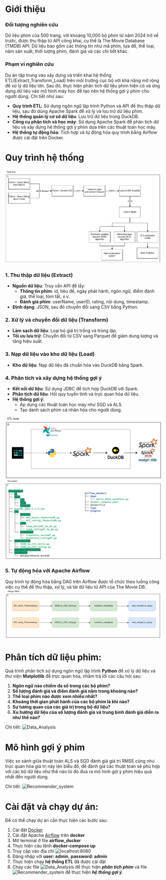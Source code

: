 # Giới thiệu

### Đối tượng nghiên cứu
Dữ liệu phim của 500 trang, với khoảng 10,000 bộ phim từ năm 2024 trở về trước, được thu thập từ API công khai, cụ thể là The Movie Database (TMDB) API. Dữ liệu bao gồm các thông tin như mã phim, tựa đề, thể loại, năm sản xuất, thời lượng phim, đánh giá và các chi tiết khác.

### Phạm vi nghiên cứu
Dự án tập trung vào xây dựng và triển khai hệ thống ETL(Extract_Transform_Load) trên môi trường cục bộ với khả năng mở rộng để xử lý dữ liệu lớn. Sau đó, thực hiện phân tích dữ liệu phim hiện có và ứng dụng dữ liệu vào mô hình máy học để tạo nên hệ thống gợi ý phim cho người dùng. Chi tiết như sau:

- **Quy trình ETL**: Sử dụng ngôn ngữ lập trình Python và API để thu thập dữ liệu, sau đó dùng Apache Spark để xử lý và lưu trữ dữ liệu phim.
- **Hệ thống quản lý cơ sở dữ liệu**: Lưu trữ dữ liệu trong DuckDB.
- **Công cụ phân tích và học máy**: Sử dụng Apache Spark để phân tích dữ liệu và xây dựng hệ thống gợi ý phim dựa trên các thuật toán học máy.
- **Hệ thống tự động hóa**: Tích hợp và tự động hóa quy trình bằng Airflow được cài đặt trên Docker.

# Quy trình hệ thống
<img src="image/taskflow.png" alt="Task Flow">

### 1. Thu thập dữ liệu (Extract)
- **Nguồn dữ liệu**: Truy vấn API để lấy:
  - **Thông tin phim**: id, tiêu đề, ngày phát hành, ngôn ngữ, điểm đánh giá, thể loại, tóm tắt, v.v.
  - **Đánh giá phim**: userName, userID, rating, nội dung, timestamp.
- **Định dạng**: JSON, sau đó chuyển đổi sang CSV bằng Python.

### 2. Xử lý và chuyển đổi dữ liệu (Transform)
- **Làm sạch dữ liệu**: Loại bỏ giá trị trống và trùng lặp.
- **Tối ưu lưu trữ**: Chuyển đổi từ CSV sang Parquet để giảm dung lượng và tăng hiệu suất.

### 3. Nạp dữ liệu vào kho dữ liệu (Load)
- **Kho dữ liệu**: Nạp dữ liệu đã chuẩn hóa vào DuckDB bằng Spark.

### 4. Phân tích và xây dựng hệ thống gợi ý
- **Kết nối dữ liệu**: Sử dụng JDBC để tích hợp DuckDB với Spark.
- **Phân tích dữ liệu**: Hồi quy tuyến tính và trực quan hóa dữ liệu.
- **Hệ thống gợi ý**:
  - Áp dụng các thuật toán học máy như SGD và ALS.
  - Tạo danh sách phim cá nhân hóa cho người dùng.
<img src="image/etl_tools.png" alt="ETL tools">
<img src="image/file_system.png" alt="File system">

### 5.  Tự động hóa với Apache Airflow
Quy trình tự động hóa bằng DAG trên Airflow được tổ chức theo luồng công việc cụ thể để thu thập, xử lý, và tải dữ liệu từ API của The Movie DB.
<img src="image/DAGs.png" alt="DAGs Design">

# Phân tích dữ liệu phim:
Quá trình phân tích sử dụng ngôn ngữ lập trình **Python** để xử lý dữ liệu và thư viện **Matplotlib** để trực quan hóa, nhằm trả lời các câu hỏi sau:
1. **Ngôn ngữ nào chiếm đa số trong các bộ phim?**
2. **Số lượng đánh giá và điểm đánh giá nằm trong khoảng nào?**
3. **Thể loại phim nào được xem nhiều nhất?**
4. **Khoảng thời gian phát hành của các bộ phim là khi nào?**
5. **Sự tương quan của các giá trị trong bộ dữ liệu?**
6. **Xu hướng dữ liệu của số lượng đánh giá và trung bình đánh giá diễn ra như thế nào?** 

Chi tiết: ![Data_Analysis](DE_project/DA/DataAnalysis.ipynb)

# Mô hình gợi ý phim
Việc so sánh giữa thuật toán ALS và SGD đánh giá giá trị RMSE cũng như trực quan hóa giá trị này lên biểu đồ, đề đánh giá các thuật toán sẽ phù hợp với các bộ dữ liệu như thế nào từ đó đưa ra mô hình gợi ý phim hiệu quả nhất đến người dùng. 

Chi tiết: ![Recommender_system](DE_project/Recommender_System/ML_Recommender_system.ipynb) 

# Cài đặt và chạy dự án:
Để có thể chạy dự án cần thực hiện các bước sau:
1. Cài đặt [Docker](https://docs.docker.com/engine/install/)
2. Cài đặt Apache [Airflow](https://airflow.apache.org/docs/apache-airflow/stable/howto/docker-compose/index.html) trên **docker**
3. Mở terminal ở file **airflow_docker**
4. Thực hiện câu lệnh **docker-compose up**
5. Truy cập vào địa chỉ ![**localhost:8080**](http://localhost:8080/home)
6. Đăng nhập với **user: admin**, **password: admin**
7. Thực hiện chạy **hệ thống ETL** đã được cài đặt
8. Chạy các file ![Data_Analysis](DE_project/DA/DataAnalysis.ipynb) để thực hiện ***phân tích phim*** và file ![Recommender_system](DE_project/Recommender_System/ML_Recommender_system.ipynb) để thực hiện ***hệ thống gợi ý***.



